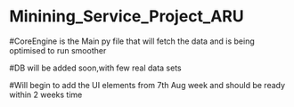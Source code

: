 # Minining_Service_Project_ARU


#CoreEngine is the Main py file that will fetch the data and is being optimised to run smoother 

#DB will be added soon,with few real data sets 

#Will begin to add the UI elements from 7th Aug week and should be ready within 2 weeks time
